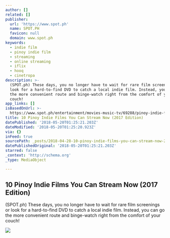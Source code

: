 ```yaml
---
author: []
related: []
publisher:
  url: 'https://www.spot.ph'
  name: SPOT.PH
  favicon: null
  domain: www.spot.ph
keywords:
  - indie film
  - pinoy indie film
  - streaming
  - online streaming
  - iflix
  - hooq
  - cinetropa
description: >-
  (SPOT.ph) These days, you no longer have to wait for rare film screenings or
  look for a hard-to-find DVD to catch a local indie film. Instead, you can go
  the more convenient route and binge-watch right from the comfort of your
  couch!
app_links: []
isBasedOnUrl: >-
  https://www.spot.ph/entertainment/movies-music-tv/69288/pinoy-indie-films-streaming-2017-edition-a00001-20170215-lfrm
title: 10 Pinoy Indie Films You Can Stream Now (2017 Edition)
datePublished: '2018-05-20T01:25:21.203Z'
dateModified: '2018-05-20T01:25:20.923Z'
via: {}
inFeed: true
sourcePath: _posts/2018-04-28-10-pinoy-indie-films-you-can-stream-now-2017-edition.md
datePublishedOriginal: '2018-05-20T01:25:21.203Z'
starred: false
_context: 'http://schema.org'
_type: MediaObject

---
```

<article style=""><h1>10 Pinoy Indie Films You Can Stream Now (2017 Edition)</h1><p>(SPOT.ph) These days, you no longer have to wait for rare film screenings or look for a hard-to-find DVD to catch a local indie film. Instead, you can go the more convenient route and binge-watch right from the comfort of your couch!</p><img src="https://images.summitmedia-digital.com/spotph/images/2017/02/14/Indie-Films-to-Stream_640_standard_640x360.jpg" /></article>